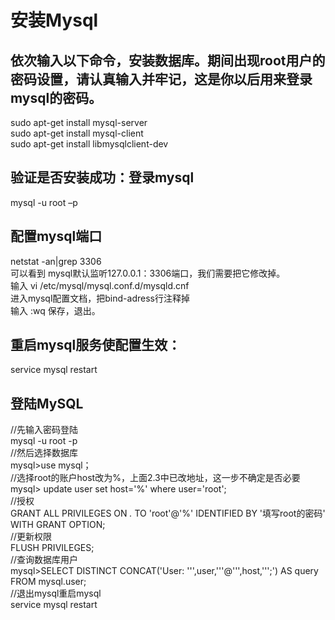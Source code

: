 # 安装Mysql

## 依次输入以下命令，安装数据库。期间出现root用户的密码设置，请认真输入并牢记，这是你以后用来登录mysql的密码。

sudo apt-get install mysql-server<br>
sudo apt-get install mysql-client<br>
sudo apt-get install libmysqlclient-dev<br>

## 验证是否安装成功：登录mysql

mysql -u root –p

## 配置mysql端口

netstat -an|grep 3306<br>
可以看到 mysql默认监听127.0.0.1：3306端口，我们需要把它修改掉。<br>
输入 vi /etc/mysql/mysql.conf.d/mysqld.cnf<br>
进入mysql配置文档，把bind-adress行注释掉<br>
输入 :wq 保存，退出。

## 重启mysql服务使配置生效：

service mysql restart

## 登陆MySQL

//先输入密码登陆<br>
mysql -u root -p<br>
//然后选择数据库<br>
mysql>use mysql；<br>
//选择root的账户host改为%，上面2.3中已改地址，这一步不确定是否必要<br>
mysql> update user set host='%' where user='root';<br>
//授权<br>
GRANT ALL PRIVILEGES ON *.* TO 'root'@'%' IDENTIFIED BY '填写root的密码' WITH GRANT OPTION;<br>
//更新权限<br>
FLUSH PRIVILEGES;<br>
//查询数据库用户<br>
mysql>SELECT DISTINCT CONCAT('User: ''',user,'''@''',host,''';') AS query FROM mysql.user;<br>
//退出mysql重启mysql<br>
service mysql restart<br>